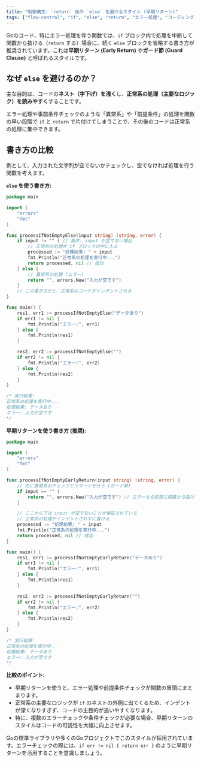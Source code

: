 ```yaml
---
title: "制御構文: `return` 後の `else` を避けるスタイル (早期リターン)"
tags: ["flow-control", "if", "else", "return", "エラー処理", "コーディングスタイル", "早期リターン", "ガード節"]
---
```


Goのコード、特にエラー処理を伴う関数では、`if` ブロック内で処理を中断して関数から抜ける（`return` する）場合に、続く `else` ブロックを省略する書き方が推奨されています。これは**早期リターン (Early Return)** や**ガード節 (Guard Clause)** と呼ばれるスタイルです。

## なぜ `else` を避けるのか？

主な目的は、コードの**ネスト（字下げ）を浅く**し、**正常系の処理（主要なロジック）を読みやすく**することです。

エラー処理や事前条件チェックのような「異常系」や「前提条件」の処理を関数の早い段階で `if` と `return` で片付けてしまうことで、その後のコードは正常系の処理に集中できます。

## 書き方の比較

例として、入力された文字列が空でないかチェックし、空でなければ処理を行う関数を考えます。

**`else` を使う書き方:**

```go title="else を使う場合 (ネストが深くなる)"
package main

import (
	"errors"
	"fmt"
)

func processIfNotEmptyElse(input string) (string, error) {
	if input != "" { // 条件: input が空でない場合
		// 正常系の処理が if ブロックの中に入る
		processed := "処理結果: " + input
		fmt.Println("正常系の処理を実行中...")
		return processed, nil // 成功
	} else {
		// 異常系の処理 (エラー)
		return "", errors.New("入力が空です")
	}
	// この書き方だと、正常系のコードがインデントされる
}

func main() {
	res1, err1 := processIfNotEmptyElse("データあり")
	if err1 != nil {
		fmt.Println("エラー:", err1)
	} else {
		fmt.Println(res1)
	}

	res2, err2 := processIfNotEmptyElse("")
	if err2 != nil {
		fmt.Println("エラー:", err2)
	} else {
		fmt.Println(res2)
	}
}

/* 実行結果:
正常系の処理を実行中...
処理結果: データあり
エラー: 入力が空です
*/
```

**早期リターンを使う書き方 (推奨):**

```go title="早期リターンを使う場合 (ネストが浅い)"
package main

import (
	"errors"
	"fmt"
)

func processIfNotEmptyEarlyReturn(input string) (string, error) {
	// 先に異常系のチェックとリターンを行う (ガード節)
	if input == "" {
		return "", errors.New("入力が空です") // エラーなら即座に関数から抜ける
	}

	// ここから下は input が空でないことが保証されている
	// 正常系の処理がインデントされずに書ける
	processed := "処理結果: " + input
	fmt.Println("正常系の処理を実行中...")
	return processed, nil // 成功
}

func main() {
	res1, err1 := processIfNotEmptyEarlyReturn("データあり")
	if err1 != nil {
		fmt.Println("エラー:", err1)
	} else {
		fmt.Println(res1)
	}

	res2, err2 := processIfNotEmptyEarlyReturn("")
	if err2 != nil {
		fmt.Println("エラー:", err2)
	} else {
		fmt.Println(res2)
	}
}

/* 実行結果:
正常系の処理を実行中...
処理結果: データあり
エラー: 入力が空です
*/
```

**比較のポイント:**

*   早期リターンを使うと、エラー処理や前提条件チェックが関数の冒頭にまとまります。
*   正常系の主要なロジックが `if` のネストの外側に出てくるため、インデントが深くなりすぎず、コードの主目的が追いやすくなります。
*   特に、複数のエラーチェックや条件チェックが必要な場合、早期リターンのスタイルはコードの可読性を大幅に向上させます。

Goの標準ライブラリや多くのGoプロジェクトでこのスタイルが採用されています。エラーチェックの際には、`if err != nil { return err }` のように早期リターンを活用することを意識しましょう。